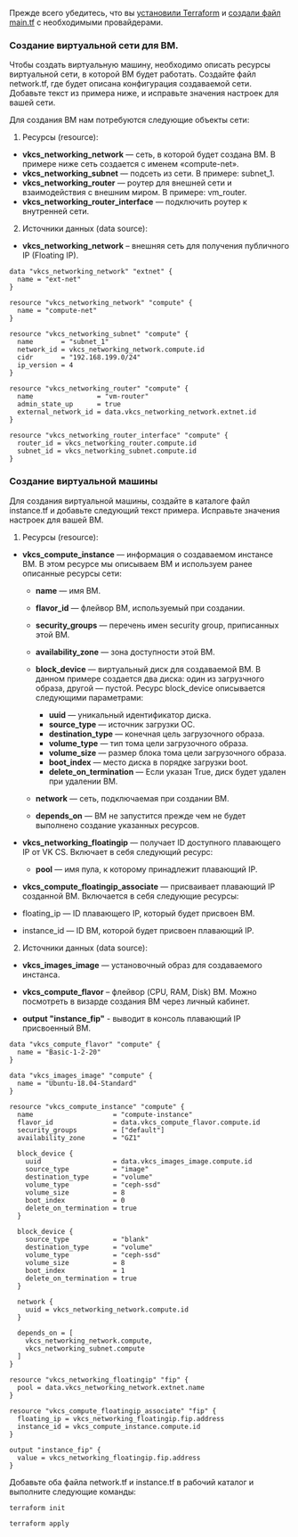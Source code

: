<warn>

Прежде всего убедитесь, что вы [установили Terraform](https://mcs.mail.ru/docs/ru/additionals/terraform/terraform-installation) и [создали файл main.tf](https://mcs.mail.ru/docs/ru/additionals/terraform/terraform-provider-config) с необходимыми провайдерами.

</warn>

### Создание виртуальной сети для ВМ.

Чтобы создать виртуальную машину, необходимо описать ресурсы виртуальной сети, в которой ВМ будет работать. Создайте файл network.tf, где будет описана конфигурация создаваемой сети. Добавьте текст из примера ниже, и исправьте значения настроек для вашей сети.

Для создания ВМ нам потребуются следующие объекты сети:

1. Ресурсы (resource):

- **vkcs_networking_network** — сеть, в которой будет создана ВМ. В примере ниже сеть создается с именем «compute-net».
- **vkcs_networking_subnet** — подсеть из сети. В примере: subnet_1.
- **vkcs_networking_router** — роутер для внешней сети и взаимодействия с внешним миром. В примере: vm_router.
- **vkcs_networking_router_interface** — подключить роутер к внутренней сети.

2. Источники данных (data source):

- **vkcs_networking_network** – внешняя сеть для получения публичного IP (Floating IP).

```hcl
data "vkcs_networking_network" "extnet" {
  name = "ext-net"
}

resource "vkcs_networking_network" "compute" {
  name = "compute-net"
}

resource "vkcs_networking_subnet" "compute" {
  name       = "subnet_1"
  network_id = vkcs_networking_network.compute.id
  cidr       = "192.168.199.0/24"
  ip_version = 4
}

resource "vkcs_networking_router" "compute" {
  name                = "vm-router"
  admin_state_up      = true
  external_network_id = data.vkcs_networking_network.extnet.id
}

resource "vkcs_networking_router_interface" "compute" {
  router_id = vkcs_networking_router.compute.id
  subnet_id = vkcs_networking_subnet.compute.id
}
```

### Создание виртуальной машины

Для создания виртуальной машины, создайте в каталоге файл instance.tf и добавьте следующий текст примера. Исправьте значения настроек для вашей ВМ.

1. Ресурсы (resource):

- **vkcs_compute_instance** — информация о создаваемом инстансе ВМ. В этом ресурсе мы описываем ВМ и используем ранее описанные ресурсы сети:

  - **name** — имя ВМ.
  - **flavor_id** — флейвор ВМ, используемый при создании.
  - **security_groups** — перечень имен security group, приписанных этой ВМ.
  - **availability_zone** — зона доступности этой ВМ.
  - **block_device** — виртуальный диск для создаваемой ВМ. В данном примере создается два диска: один из загрузчного образа, другой — пустой. Ресурс block_device описывается следующими параметрами:

    - **uuid** — уникальный идентификатор диска.
    - **source_type** — источник загрузки ОС.
    - **destination_type** — конечная цель загрузочного образа.
    - **volume_type** — тип тома цели загрузочного образа.
    - **volume_size** — размер блока тома цели загрузочного образа.
    - **boot_index** — место диска в порядке загрузки boot.
    - **delete_on_termination** — Если указан True, диск будет удален при удалении ВМ.

  - **network** — сеть, подключаемая при создании ВМ.
  - **depends_on** — ВМ не запустится прежде чем не будет выполнено создание указанных ресурсов.

- **vkcs_networking_floatingip** — получает ID доступного плавающего IP от VK CS. Включает в себя следующий ресурс:

  - **pool** — имя пула, к которому принадлежит плавающий IP.

- **vkcs_compute_floatingip_associate** — присваивает плавающий IP созданной ВМ. Включается в себя следующие ресурсы:

- floating_ip — ID плавающего IP, который будет присвоен ВМ.
- instance_id — ID ВМ, которой будет присвоен плавающий IP.

2. Источники данных (data source):

- **vkcs_images_image** — установочный образ для создаваемого инстанса.
- **vkcs_compute_flavor** – флейвор (CPU, RAM, Disk) ВМ. Можно посмотреть в визарде создания ВМ через личный кабинет.

- **output "instance_fip"** - выводит в консоль плавающий IP присвоенный ВМ.

```hcl
data "vkcs_compute_flavor" "compute" {
  name = "Basic-1-2-20"
}

data "vkcs_images_image" "compute" {
  name = "Ubuntu-18.04-Standard"
}

resource "vkcs_compute_instance" "compute" {
  name                    = "compute-instance"
  flavor_id               = data.vkcs_compute_flavor.compute.id
  security_groups         = ["default"]
  availability_zone       = "GZ1"

  block_device {
    uuid                  = data.vkcs_images_image.compute.id
    source_type           = "image"
    destination_type      = "volume"
    volume_type           = "ceph-ssd"
    volume_size           = 8
    boot_index            = 0
    delete_on_termination = true
  }

  block_device {
    source_type           = "blank"
    destination_type      = "volume"
    volume_type           = "ceph-ssd"
    volume_size           = 8
    boot_index            = 1
    delete_on_termination = true
  }

  network {
    uuid = vkcs_networking_network.compute.id
  }

  depends_on = [
    vkcs_networking_network.compute,
    vkcs_networking_subnet.compute
  ]
}

resource "vkcs_networking_floatingip" "fip" {
  pool = data.vkcs_networking_network.extnet.name
}

resource "vkcs_compute_floatingip_associate" "fip" {
  floating_ip = vkcs_networking_floatingip.fip.address
  instance_id = vkcs_compute_instance.compute.id
}

output "instance_fip" {
  value = vkcs_networking_floatingip.fip.address
}
```

Добавьте оба файла network.tf и instance.tf в рабочий каталог и выполните следующие команды:

```bash
terraform init
```
```bash
terraform apply
```
